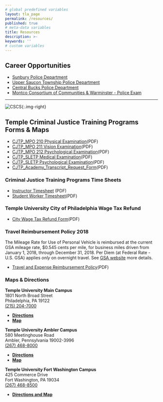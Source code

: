 ```yaml
---
# global predefined variables
layout: tla_page
permalink: /resources/
published: true
# meta-data variables
title: Resources
description: >-
keywords: ''
# custom variables
---
```

## Career Opportunities 
- [Sunbury Police Department](https://liberalarts.temple.edu/sites/liberalarts/files/SunburyPD.pdf) 
- [Upper Saucon Township Police Department](https://liberalarts.temple.edu/sites/liberalarts/files/UPPER%20SAUCON%20TOWNSHIP.pdf)
- [Central Bucks Police Department](https://liberalarts.temple.edu/sites/liberalarts/files/Central%20Bucks.pdf)
- [Montco Consortium of Communities & Warminster - Police Exam](https://liberalarts.temple.edu/sites/liberalarts/files/MontcoConsortium%20of%20Communities.pdf)

___

![CSCS]({{site.baseurl}}/media/logo-academy.png){:.img-right}
## Temple Criminal Justice Training Programs Forms & Maps

- [CJTP_MPO 210 Physical Examination](https://liberalarts.temple.edu/sites/liberalarts/files/MPO%20210%20Physical%20Examination.pdf)(PDF)
- [CJTP_MPO 211 Vision Examination](https://liberalarts.temple.edu/sites/liberalarts/files/MPO%20211%20Vision%20Examination.pdf)(PDF)
- [CJTP_MPO 212 Psychological Examination](https://liberalarts.temple.edu/sites/liberalarts/files/MPO%20212%20Psychological%20Examination.pdf)(PDF)
- [CJTP_SLETP Medical Examination](https://liberalarts.temple.edu/sites/liberalarts/files/SLETP%20Medical%20Forms.pdf)(PDF)
- [CJTP_SLETP Psychological Examination](https://liberalarts.temple.edu/sites/liberalarts/files/SLETP%20Psychological%20Form.pdf)(PDF)
- [CJTP_Academy_Transcript_Request_Form](https://liberalarts.temple.edu/sites/liberalarts/files/CJTP%20Academy%20Transcript%20Request%20Form%20Fillable.pdf)(PDF)

### Criminal Justice Training Programs Time Sheets
- [Instructor Timesheet](https://liberalarts.temple.edu/sites/liberalarts/files/Instructor%20Timesheet.pdf) (PDF)
- [Student Worker Timesheet](https://liberalarts.temple.edu/sites/liberalarts/files/Student%20Worker%20Timesheet.pdf)(PDF)

### Temple University City of Philadelphia Wage Tax Refund
- [City Wage Tax Refund Form](https://liberalarts.temple.edu/sites/liberalarts/files/CityWageTaxRefund.pdf)(PDF)

### Travel Reimbursement Policy 2018
The Mileage Rate for Use of Personal Vehicle is reimbursed at the current GSA mileage rate, $0.545 cents per mile, for business miles driven from January 1, 2018, through December 31, 2018. Per Diem (at Federal Rate - U.S. GSA) applies *only* on overnight travel. See [GSA website](https://www.gsa.gov/travel/plan-book/per-diem-rates) more details.
- [Travel and Expense Reimbursement Policy](https://liberalarts.temple.edu/sites/liberalarts/files/Travel%20and%20Expense%20Reimbursement%20Policy.pdf)(PDF)

### Maps & Directions

**Temple University Main Campus**<br>
1801 North Broad Street<br> 
Philadelphia, PA 19122<br> 
[(215) 204-7000](tel:2152047000)<br>
- **[Directions](http://www.temple.edu/maps/index.htm)**
- **[Map](http://www.temple.edu/maps/documents/TUMain_map.pdf)**

**Temple University Ambler Campus**<br>
580 Meetinghouse Road<br>
Ambler, Pennsylvania 19002-3996<br>
[(267) 468-8000](tel:2674688000)<br>
- **[Directions](http://www.temple.edu/ambler/about/directions.htm)**
- **[Map](http://www.temple.edu/maps/documents/TUAmbler_map.pdf)**

**Temple University Fort Washington Campus**<br> 
425 Commerce Drive<br>
Fort Washington, PA 19034<br>
[(267) 468-8500](tel:2674688500)<br>
- **[Directions and Map](https://liberalarts.temple.edu/sites/liberalarts/files/map_TU_Fort_Washington.pdf)**
